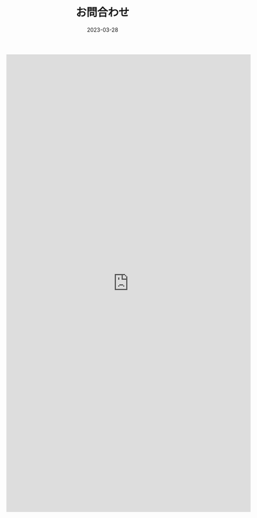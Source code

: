 ﻿---
title: お問合わせ
date: 2023-03-28
weight: 21
showDate: false
thumbnailImagePosition: left
thumbnailImage: img/contact_icon_big.svg
---

<iframe src="https://docs.google.com/forms/d/e/1FAIpQLScB9ZKKe-DLUrhfBvxTD2KjGTc7xGhGBnwW3Zat2PqxXW5EJQ/viewform?embedded=true" width="640" height="1200" frameborder="0" marginheight="0" marginwidth="0">💖ご相談だけでもお気軽にお声かけください。</iframe>
